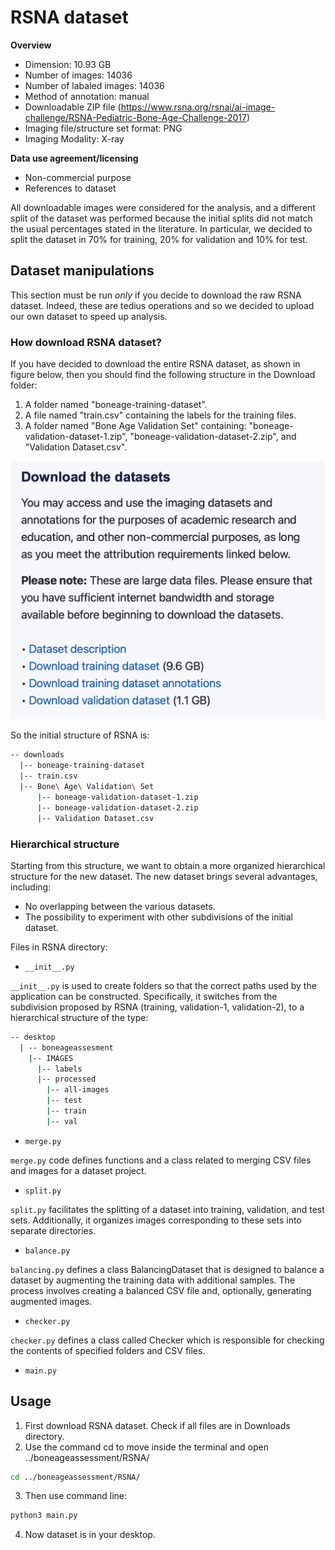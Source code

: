 # RSNA dataset

**Overview**
- Dimension: 10.93 GB
- Number of images: 14036
- Number of labaled images: 14036
- Method of annotation: manual
- Downloadable ZIP file (https://www.rsna.org/rsnai/ai-image-challenge/RSNA-Pediatric-Bone-Age-Challenge-2017)
- Imaging file/structure set format: PNG
- Imaging Modality: X-ray

**Data use agreement/licensing**
- Non-commercial purpose
- References to dataset

All downloadable images were considered for the analysis, and a different split of the dataset was performed because the initial splits did not match the usual percentages stated in the literature. In particular, we decided to split the dataset in 70% for training, 20% for validation and 10% for test.

## Dataset manipulations
This section must be run *only* if you decide to download the raw RSNA dataset. Indeed, these are tedius operations and so we decided to upload our own dataset to speed up analysis.

### How download RSNA dataset?
If you have decided to download the entire RSNA dataset, as shown in figure below, then you should find the following structure in the Download folder:
1. A folder named "boneage-training-dataset".
2. A file named "train.csv" containing the labels for the training files.
3. A folder named "Bone Age Validation Set" containing: "boneage-validation-dataset-1.zip", "boneage-validation-dataset-2.zip", and "Validation Dataset.csv".

![RSNA Dataset Structure](https://github.com/giuseppeantoniomotisi/boneageassessment/raw/main/RSNA/images/download_rsna.png)

So the initial structure of RSNA is:
```bash
-- downloads
  |-- boneage-training-dataset
  |-- train.csv 
  |-- Bone\ Age\ Validation\ Set
      |-- boneage-validation-dataset-1.zip
      |-- boneage-validation-dataset-2.zip
      |-- Validation Dataset.csv
```
### Hierarchical structure
Starting from this structure, we want to obtain a more organized hierarchical structure for the new dataset. The new dataset brings several advantages, including:
- No overlapping between the various datasets.
- The possibility to experiment with other subdivisions of the initial dataset.

Files in RSNA directory:
- `__init__.py`

`__init__.py` is used to create folders so that the correct paths used by the application can be constructed. Specifically, it switches from the subdivision proposed by RSNA (training, validation-1, validation-2), to a hierarchical structure of the type:

```bash
-- desktop
  | -- boneageassesment
    |-- IMAGES 
      |-- labels
      |-- processed
        |-- all-images
        |-- test
        |-- train
        |-- val
```

- `merge.py`

`merge.py` code defines functions and a class related to merging CSV files and images for
a dataset project.

- `split.py`

`split.py` facilitates the splitting of a dataset into training, validation, and
test sets. Additionally, it organizes images corresponding to these sets into separate directories.

- `balance.py`

`balancing.py` defines a class BalancingDataset that is designed to balance a dataset by augmenting
the training data with additional samples. The process involves creating a balanced CSV file and,
optionally, generating augmented images.

- `checker.py`

`checker.py` defines a class called Checker which is responsible for checking the contents of
specified folders and CSV files.

- `main.py`

## Usage
1. First download RSNA dataset. Check if all files are in Downloads directory.
2. Use the command cd to move inside the terminal and open ../boneageassessment/RSNA/

```bash
cd ../boneageassessment/RSNA/
```
3. Then use command line:

```bash
python3 main.py
```
4. Now dataset is in your desktop.
